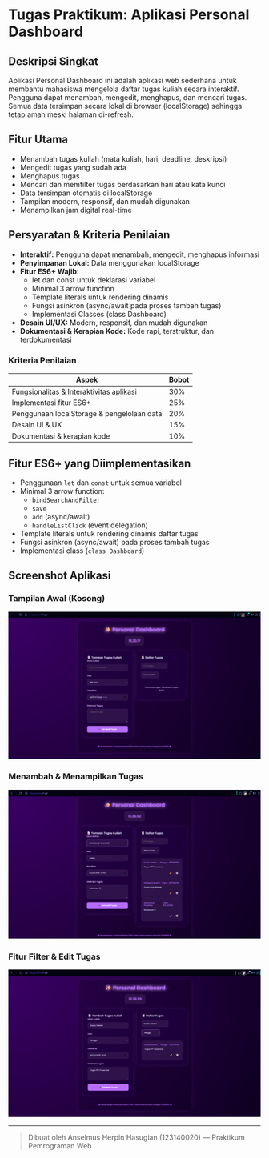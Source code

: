 # Tugas Praktikum: Aplikasi Personal Dashboard

## Deskripsi Singkat
Aplikasi Personal Dashboard ini adalah aplikasi web sederhana untuk membantu mahasiswa mengelola daftar tugas kuliah secara interaktif. Pengguna dapat menambah, mengedit, menghapus, dan mencari tugas. Semua data tersimpan secara lokal di browser (localStorage) sehingga tetap aman meski halaman di-refresh.

## Fitur Utama
- Menambah tugas kuliah (mata kuliah, hari, deadline, deskripsi)
- Mengedit tugas yang sudah ada
- Menghapus tugas
- Mencari dan memfilter tugas berdasarkan hari atau kata kunci
- Data tersimpan otomatis di localStorage
- Tampilan modern, responsif, dan mudah digunakan
- Menampilkan jam digital real-time

## Persyaratan & Kriteria Penilaian
- **Interaktif:** Pengguna dapat menambah, mengedit, menghapus informasi
- **Penyimpanan Lokal:** Data menggunakan localStorage
- **Fitur ES6+ Wajib:**
  - let dan const untuk deklarasi variabel
  - Minimal 3 arrow function
  - Template literals untuk rendering dinamis
  - Fungsi asinkron (async/await pada proses tambah tugas)
  - Implementasi Classes (class Dashboard)
- **Desain UI/UX:** Modern, responsif, dan mudah digunakan
- **Dokumentasi & Kerapian Kode:** Kode rapi, terstruktur, dan terdokumentasi

### Kriteria Penilaian
| Aspek                                         | Bobot |
|-----------------------------------------------|-------|
| Fungsionalitas & Interaktivitas aplikasi      | 30%   |
| Implementasi fitur ES6+                       | 25%   |
| Penggunaan localStorage & pengelolaan data    | 20%   |
| Desain UI & UX                               | 15%   |
| Dokumentasi & kerapian kode                   | 10%   |

## Fitur ES6+ yang Diimplementasikan
- Penggunaan `let` dan `const` untuk semua variabel
- Minimal 3 arrow function:
  - `bindSearchAndFilter`
  - `save`
  - `add` (async/await)
  - `handleListClick` (event delegation)
- Template literals untuk rendering dinamis daftar tugas
- Fungsi asinkron (async/await) pada proses tambah tugas
- Implementasi class (`class Dashboard`)

## Screenshot Aplikasi

### Tampilan Awal (Kosong)
![Tampilan Awal](./1.png)

### Menambah & Menampilkan Tugas
![Tambah Tugas](./2.png)

### Fitur Filter & Edit Tugas
![Filter & Edit](./3.png)

---

> Dibuat oleh Anselmus Herpin Hasugian (123140020) — Praktikum Pemrograman Web

